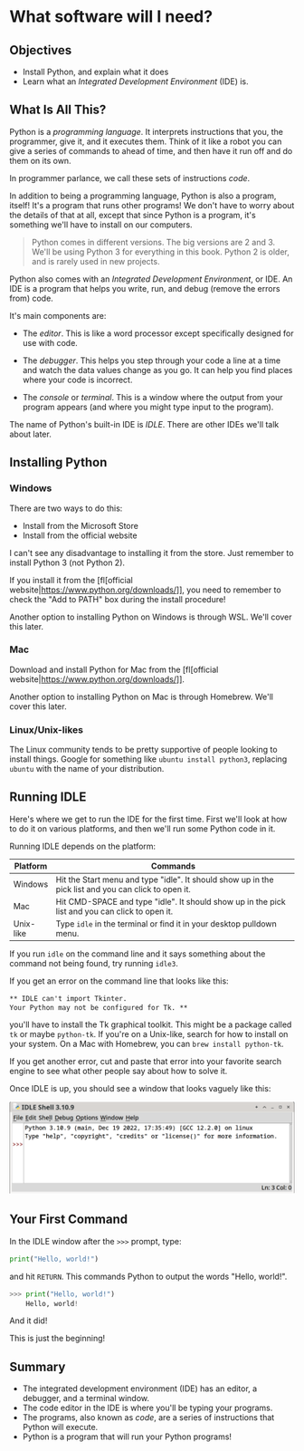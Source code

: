 <!--
vim: ts=4:sw=4:nosi:et:tw=72:spell:nojs
-->

# What software will I need?

## Objectives

* Install Python, and explain what it does
* Learn what an _Integrated Development Environment_ (IDE) is.

## What Is All This?

Python is a _programming language_. It interprets instructions that you,
the programmer, give it, and it executes them. Think of it like a robot
you can give a series of commands to ahead of time, and then have it run
off and do them on its own.

In programmer parlance, we call these sets of instructions _code_.

In addition to being a programming language, Python is also a program,
itself! It's a program that runs other programs! We don't have to worry
about the details of that at all, except that since Python is a program,
it's something we'll have to install on our computers.

> Python comes in different versions. The big versions are 2 and 3.
> We'll be using Python 3 for everything in this book. Python 2 is
> older, and is rarely used in new projects.

Python also comes with an _Integrated Development Environment_, or IDE.
An IDE is a program that helps you write, run, and debug (remove the
errors from) code.

It's main components are:

* The _editor_. This is like a word processor except specifically
  designed for use with code.

* The _debugger_. This helps you step through your code a line at a time
  and watch the data values change as you go. It can help you find
  places where your code is incorrect.

* The _console_ or _terminal_. This is a window where the output from
  your program appears (and where you might type input to the program).

The name of Python's built-in IDE is _IDLE_. There are other IDEs we'll
talk about later.

## Installing Python

### Windows

There are two ways to do this:

* Install from the Microsoft Store
* Install from the official website

I can't see any disadvantage to installing it from the store. Just
remember to install Python 3 (not Python 2).

If you install it from the [fl[official
website|https://www.python.org/downloads/]], you need to remember to
check the "Add to PATH" box during the install procedure!

Another option to installing Python on Windows is through WSL. We'll
cover this later.

### Mac

Download and install Python for Mac from the [fl[official
website|https://www.python.org/downloads/]].

Another option to installing Python on Mac is through Homebrew. We'll
cover this later.

### Linux/Unix-likes

The Linux community tends to be pretty supportive of people looking to
install things. Google for something like `ubuntu install python3`,
replacing `ubuntu` with the name of your distribution.


## Running IDLE

Here's where we get to run the IDE for the first time. First we'll look
at how to do it on various platforms, and then we'll run some Python
code in it.

Running IDLE depends on the platform:

|Platform|Commands|
|--------|------------------------------------------------------------|
|Windows|Hit the Start menu and type "idle". It should show up in the pick list and you can click to open it.|
|Mac|Hit CMD-SPACE and type "idle". It should show up in the pick list and you can click to open it.|
|Unix-like|Type `idle` in the terminal or find it in your desktop pulldown menu.|

If you run `idle` on the command line and it says something about the command not being
found, try running `idle3`.

If you get an error on the command line that looks like this:

``` {.default}
** IDLE can't import Tkinter.
Your Python may not be configured for Tk. **
```

you'll have to install the Tk graphical toolkit. This might be a package
called `tk` or maybe `python-tk`. If you're on a Unix-like, search for
how to install on your system. On a Mac with Homebrew, you can `brew
install python-tk`.

If you get another error, cut and paste that error into your favorite
search engine to see what other people say about how to solve it.

Once IDLE is up, you should see a window that looks vaguely like this:

![IDLE Window](idle.png)

## Your First Command

In the IDLE window after the `>>>` prompt, type:

```python
print("Hello, world!")
```

and hit `RETURN`. This commands Python to output the words "Hello,
world!".

```python
>>> print("Hello, world!")
    Hello, world!
```

And it did!

This is just the beginning!

## Summary

* The integrated development environment (IDE) has an editor, a
  debugger, and a terminal window.
* The code editor in the IDE is where you'll be typing your programs.
* The programs, also known as _code_, are a series of instructions that
  Python will execute.
* Python is a program that will run your Python programs!

